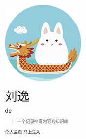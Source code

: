 ![logo](_media/logo.png)


<!-- <h1>刘逸</h1> -->

<div style="font-size: 2.5rem; font-weight: 300; margin: .625rem 0 .625rem;">刘逸</div>

<div><span style="font-size:large">de</span></div>

> 一个记录神奇内容的知识库


<!-- - 简单、轻便 (压缩后 ~21kB)
- 无需生成 html 文件
- 众多主题 -->

[个人主页](https://imliuyi.com)
[马上进入](#docsify)

<!-- ![color](#ffffff) -->